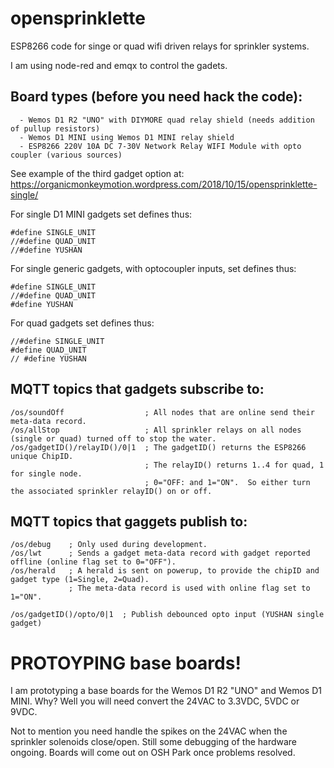 # opensprinklette
ESP8266 code for singe or quad wifi driven relays for sprinkler systems.

I am using node-red and emqx to control the gadets.

## Board types (before you need hack the code):  
```
  - Wemos D1 R2 "UNO" with DIYMORE quad relay shield (needs addition of pullup resistors)
  - Wemos D1 MINI using Wemos D1 MINI relay shield  
  - ESP8266 220V 10A DC 7-30V Network Relay WIFI Module with opto coupler (various sources)
```

See example of the third gadget option at: https://organicmonkeymotion.wordpress.com/2018/10/15/opensprinklette-single/

For single D1 MINI gadgets set defines thus:
```
#define SINGLE_UNIT
//#define QUAD_UNIT
//#define YUSHAN
```

For single generic gadgets, with optocoupler inputs, set defines thus:
```
#define SINGLE_UNIT
//#define QUAD_UNIT
#define YUSHAN
```

For quad gadgets set defines thus:
```
//#define SINGLE_UNIT
#define QUAD_UNIT
// #define YUSHAN
```

## MQTT topics that gadgets subscribe to:
```
/os/soundOff                  ; All nodes that are online send their meta-data record.
/os/allStop                   ; All sprinkler relays on all nodes (single or quad) turned off to stop the water.
/os/gadgetID()/relayID()/0|1  ; The gadgetID() returns the ESP8266 unique ChipID.
                              ; The relayID() returns 1..4 for quad, 1 for single node.
                              ; 0="OFF: and 1="ON".  So either turn the associated sprinkler relayID() on or off.
```


## MQTT topics that gaggets publish to:
```
/os/debug    ; Only used during development.
/os/lwt      ; Sends a gadget meta-data record with gadget reported offline (online flag set to 0="OFF").
/os/herald   ; A herald is sent on powerup, to provide the chipID and gadget type (1=Single, 2=Quad).
             ; The meta-data record is used with online flag set to 1="ON".
             
/os/gadgetID()/opto/0|1  ; Publish debounced opto input (YUSHAN single gadget)
```

# PROTOYPING base boards!
I am prototyping a base boards for the Wemos D1 R2 "UNO" and Wemos D1 MINI.  Why?  Well you will need convert the 24VAC to 3.3VDC, 5VDC or 9VDC.

Not to mention you need handle the spikes on the 24VAC when the sprinkler solenoids close/open.  Still some debugging of the hardware ongoing.  Boards will come out on OSH Park once problems resolved.
